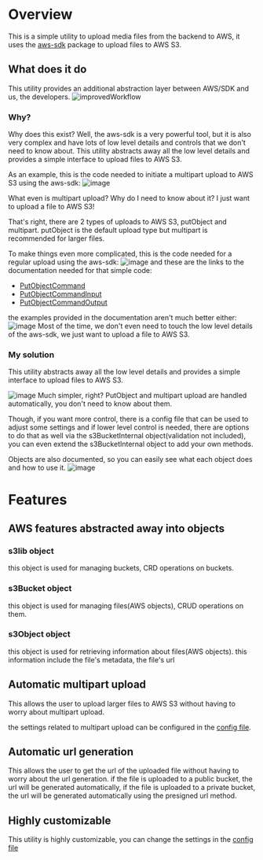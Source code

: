 # Overview

This is a simple utility to upload media files from the backend to AWS, it uses
the [aws-sdk](https://github.com/aws/aws-sdk-js-v3) package to upload files to AWS S3.

## What does it do

This utility provides an additional abstraction layer between AWS/SDK and us, the developers.
![improvedWorkflow](https://user-images.githubusercontent.com/45095604/232671230-cdb220c5-ad33-48a4-a42a-b3a89a1acca8.png)

### Why?

Why does this exist? Well, the aws-sdk is a very powerful tool, but it is also very complex and have lots of low level
details and controls that we don't need to know about. This utility abstracts away all the low level details and
provides a simple interface to upload files to AWS S3.

As an example, this is the code needed to initiate a multipart upload to AWS S3 using the aws-sdk:
![image](https://user-images.githubusercontent.com/45095604/232673219-c30f859d-b173-47ee-80f1-8eb0b30eb7f6.png)

What even is multipart upload? Why do I need to know about it? I just want to upload a file to AWS S3!

That's right, there are 2 types of uploads to AWS S3, putObject and multipart. putObject is the default upload type but
multipart is recommended for larger files.

To make things even more complicated, this is the code needed for a regular upload using the aws-sdk:
![image](https://user-images.githubusercontent.com/45095604/232674121-173f7262-c609-4a64-b01d-7368b6cb0a8d.png)
and these are the links to the documentation needed for that simple code:

- [PutObjectCommand](https://docs.aws.amazon.com/AWSJavaScriptSDK/v3/latest/clients/client-s3/classes/putobjectcommand.html)
- [PutObjectCommandInput](https://docs.aws.amazon.com/AWSJavaScriptSDK/v3/latest/clients/client-s3/interfaces/putobjectcommandinput.html)
- [PutObjectCommandOutput](https://docs.aws.amazon.com/AWSJavaScriptSDK/v3/latest/clients/client-s3/interfaces/putobjectcommandoutput.html)

the examples provided in the documentation aren't much better either:
![image](https://user-images.githubusercontent.com/45095604/232674651-99557456-1841-4dc1-ac6c-af7d6ae206ca.png)
Most of the time, we don't even need to touch the low level details of the aws-sdk, we just want to upload a file to AWS
S3.

### My solution

This utility abstracts away all the low level details and provides a simple interface to upload files to AWS S3.

![image](https://user-images.githubusercontent.com/45095604/232680004-be3abeed-ff6c-4964-a8d2-7abe99be07f3.png)
Much simpler, right?
PutObject and multipart upload are handled automatically, you don't need to know about them.

Though, if you want more control, there is a config file that can be used to adjust some settings and if lower level
control is needed, there are options to do that as well via the s3BucketInternal object(validation not included), you
can even extend the s3BucketInternal object to add your own methods.

Objects are also documented, so you can easily see what each object does and how to use it.
![image](https://user-images.githubusercontent.com/45095604/232681313-5abd06ea-6f40-48cc-9cf1-0b5941d4495f.png)

# Features

## AWS features abstracted away into objects

### s3lib object

this object is used for managing buckets, CRD operations on buckets.

### s3Bucket object

this object is used for managing files(AWS objects), CRUD operations on them.

### s3Object object

this object is used for retrieving information about files(AWS objects).
this information include the file's metadata, the file's url

## Automatic multipart upload

This allows the user to upload larger files to AWS S3 without having to worry about multipart upload.

the settings related to multipart upload can be configured in the [config file](/Shared/s3-simplified/src/utils/configTemplate.ts).

## Automatic url generation

This allows the user to get the url of the uploaded file without having to worry about the url generation.
if the file is uploaded to a public bucket, the url will be generated automatically, if the file is uploaded to a
private bucket, the url will be generated automatically using the presigned url method.

## Highly customizable

This utility is highly customizable, you can change the settings in
the [config file](/Shared/s3-simplified/src/utils/configTemplate.ts)

